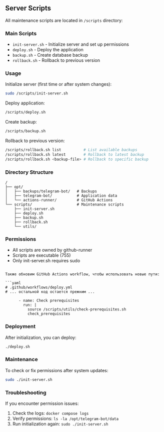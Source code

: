 ## Server Scripts

All maintenance scripts are located in `/scripts` directory:

### Main Scripts
- `init-server.sh` - Initialize server and set up permissions
- `deploy.sh` - Deploy the application
- `backup.sh` - Create database backup
- `rollback.sh` - Rollback to previous version

### Usage

Initialize server (first time or after system changes):
```bash
sudo /scripts/init-server.sh
```

Deploy application:
```bash
/scripts/deploy.sh
```

Create backup:
```bash
/scripts/backup.sh
```

Rollback to previous version:
```bash
/scripts/rollback.sh list          # List available backups
/scripts/rollback.sh latest        # Rollback to latest backup
/scripts/rollback.sh <backup-file> # Rollback to specific backup
```

### Directory Structure
```
/
├── opt/
│   ├── backups/telegram-bot/   # Backups
│   ├── telegram-bot/           # Application data
│   └── actions-runner/         # GitHub Actions
└── scripts/                    # Maintenance scripts
    ├── init-server.sh
    ├── deploy.sh
    ├── backup.sh
    ├── rollback.sh
    └── utils/
```

### Permissions
- All scripts are owned by github-runner
- Scripts are executable (755)
- Only init-server.sh requires sudo
```

Также обновим GitHub Actions workflow, чтобы использовать новые пути:

```yaml
# .github/workflows/deploy.yml
# ... остальной код остается прежним ...

      - name: Check prerequisites
        run: |
          source /scripts/utils/check-prerequisites.sh
          check_prerequisites
```

### Deployment
After initialization, you can deploy:

```bash
./deploy.sh
```

### Maintenance
To check or fix permissions after system updates:

```bash
sudo ./init-server.sh
```

### Troubleshooting
If you encounter permission issues:
1. Check the logs: `docker compose logs`
2. Verify permissions: `ls -la /opt/telegram-bot/data`
3. Run initialization again: `sudo ./init-server.sh`
